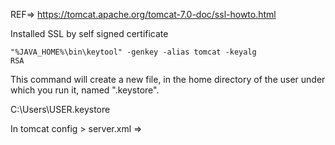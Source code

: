 REF=>
https://tomcat.apache.org/tomcat-7.0-doc/ssl-howto.html

Installed SSL by self signed certificate


<code>"%JAVA_HOME%\bin\keytool" -genkey -alias tomcat -keyalg RSA</code>


This command will create a new file, in the home directory of the user under which you run it, named ".keystore".

C:\Users\USER\.keystore


In tomcat config > server.xml =>

<!-- Define an SSL Coyote HTTP/1.1 Connector on port 8443 -->
<Connector
   protocol="org.apache.coyote.http11.Http11NioProtocol"
   port="8443" maxThreads="200"
   scheme="https" secure="true" SSLEnabled="true"
   keystoreFile="${user.home}/.keystore" keystorePass="changeit"
   clientAuth="false" sslProtocol="TLS"/>

